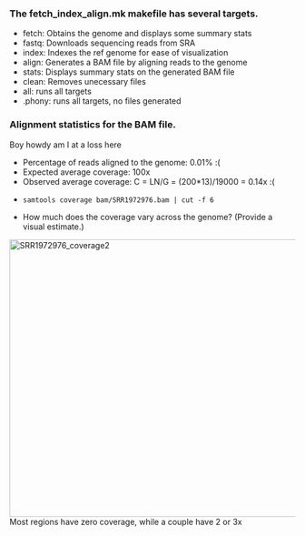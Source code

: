### The fetch_index_align.mk makefile has several targets.
- fetch: Obtains the genome and displays some summary stats
- fastq: Downloads sequencing reads from SRA
- index: Indexes the ref genome for ease of visualization
- align: Generates a BAM file by aligning reads to the genome
- stats: Displays summary stats on the generated BAM file
- clean: Removes unecessary files
- all: runs all targets
- .phony: runs all targets, no files generated
### Alignment statistics for the BAM file.
Boy howdy am I at a loss here
- Percentage of reads aligned to the genome: 0.01% :(
- Expected average coverage: 100x
- Observed average coverage: C = LN/G = (200*13)/19000 = 0.14x :(
- ```
  samtools coverage bam/SRR1972976.bam | cut -f 6
  ```
- How much does the coverage vary across the genome? (Provide a visual estimate.)
<img width="1383" height="488" alt="SRR1972976_coverage2" src="https://github.com/user-attachments/assets/d772ebcf-a7bd-4409-843e-efe595fa0946" />
Most regions have zero coverage, while a couple have 2 or 3x
